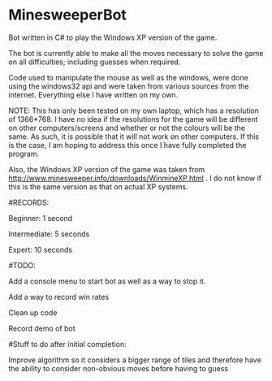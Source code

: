 # MinesweeperBot
Bot written in C# to play the Windows XP version of the game.

The bot is currently able to make all the moves necessary to solve the game on all difficulties; including guesses when required.

Code used to manipulate the mouse as well as the windows, were done using the windows32 api and were taken from various sources from 
the internet. Everything else I have written on my own.

NOTE: This has only been tested on my own laptop, which has a resolution of 1366*768. I have no idea if the resolutions for the game
will be different on other computers/screens and whether or not the colours will be the same. As such, it is possible that it will not 
work on other computers. If this is the case, I am hoping to address this once I have fully completed the program. 

Also, the Windows XP version of the game was taken from http://www.minesweeper.info/downloads/WinmineXP.html . I do not know if this
is the same version as that on actual XP systems.

#RECORDS:

Beginner: 1 second

Intermediate: 5 seconds

Expert: 10 seconds

#TODO:

Add a console menu to start bot as well as a way to stop it.

Add a way to record win rates

Clean up code

Record demo of bot 

#Stuff to do after initial completion:

Improve algorithm so it considers a bigger range of tiles and therefore
have the ability to consider non-obvious moves before having to guess




